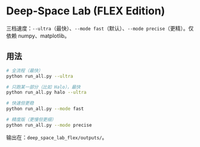 
# Deep-Space Lab (FLEX Edition)
三档速度：`--ultra`（最快）、`--mode fast`（默认）、`--mode precise`（更精）。仅依赖 numpy、matplotlib。

## 用法
```bash
# 全流程（最快）
python run_all.py --ultra

# 只跑某一部分（比如 Halo），最快
python run_all.py halo --ultra

# 快速但更稳
python run_all.py --mode fast

# 精度版（更慢但更细）
python run_all.py --mode precise
```

输出在：`deep_space_lab_flex/outputs/`。
